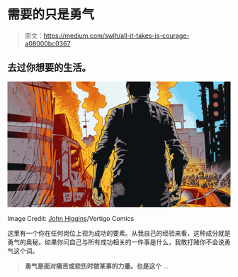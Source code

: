 # 需要的只是勇气

> 原文：<https://medium.com/swlh/all-it-takes-is-courage-a08000bc0367>

## 去过你想要的生活。

![](img/e4563d4d3caa44a4769a8fa7cd68fdfd.png)

Image Credit: [John Higgins](http://artofjohnhiggins.com/)/Vertigo Comics

这里有一个你在任何岗位上视为成功的要素。从我自己的经验来看，这种成分就是勇气的奥秘。如果你问自己与所有成功相关的一件事是什么，我敢打赌你不会说勇气这个词。

> **勇气是面对痛苦或悲伤时做某事的力量。也是这个** …